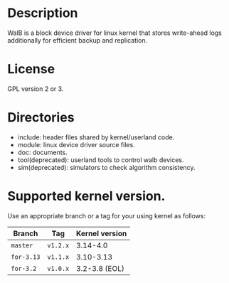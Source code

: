 # Description

WalB is a block device driver for linux kernel that stores write-ahead logs additionally for efficient backup and replication.

# License

GPL version 2 or 3.

# Directories

* include: header files shared by kernel/userland code.
* module: linux device driver source files.
* doc: documents.
* tool(deprecated): userland tools to control walb devices.
* sim(deprecated): simulators to check algorithm consistency.

# Supported kernel version.

Use an appropriate branch or a tag for your using kernel as follows:

| Branch     | Tag      | Kernel version |
|------------|----------|----------------|
| `master`   | `v1.2.x` | 3.14-4.0       |
| `for-3.13` | `v1.1.x` | 3.10-3.13      |
| `for-3.2`  | `v1.0.x` | 3.2-3.8 (EOL)  |
